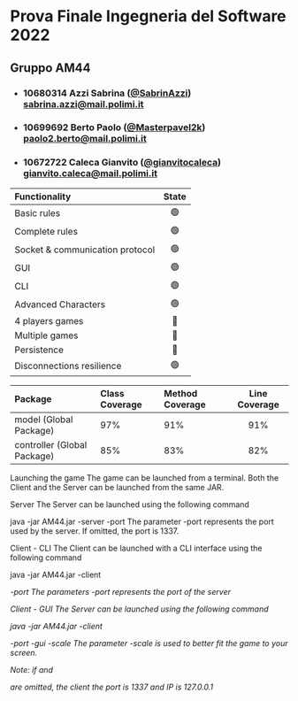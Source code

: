 # Prova Finale Ingegneria del Software 2022

## Gruppo AM44

- ### 10680314    Azzi Sabrina ([@SabrinAzzi](https://github.com/SabrinAzzi)) <br> sabrina.azzi@mail.polimi.it
- ### 10699692    Berto Paolo ([@Masterpavel2k](https://github.com/Masterpavel2k)) <br> paolo2.berto@mail.polimi.it
- ### 10672722    Caleca Gianvito ([@gianvitocaleca](https://github.com/gianvitocaleca)) <br> gianvito.caleca@mail.polimi.it

| Functionality    |                       State                        |
|:-----------------|:--------------------------------------------------:|
| Basic rules      | 🟢 |
| Complete rules   | 🟢 |
| Socket & communication protocol          | 🟢 |
| GUI              | 🟢 |
| CLI              | 🟢 |
| Advanced Characters   | 🟢 |
| 4 players games  | 🔴 |
| Multiple games   | 🔴 |
| Persistence      | 🔴 |
| Disconnections resilience             | 🟢 |


| Package  |Class Coverage|Method Coverage|Line Coverage|
|:-----------------|:--------------|:---------------------|:---------------:|
|   model (Global Package)   | 97%  | 91% | 91% |
| controller (Global Package)  | 85% | 83% | 82% |

Launching the game
The game can be launched from a terminal. Both the Client and the Server can be launched from the same JAR.

Server
The Server can be launched using the following command

java -jar AM44.jar -server -port <port>
The parameter -port represents the port used by the server. If omitted, the port is 1337.

Client - CLI
The Client can be launched with a CLI interface using the following command

java -jar AM44.jar -client <address> -port <port>
The parameters -port represents the port of the server

Client - GUI
The Server can be launched using the following command

java -jar AM44.jar -client <address> -port <port> -gui -scale <scale>
The parameter -scale is used to better fit the game to your screen.

Note: if <port> and <address> are omitted, the client the port is 1337 and IP is 127.0.0.1 
